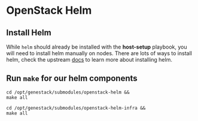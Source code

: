 # OpenStack Helm

## Install Helm

While `helm` should already be installed with the **host-setup** playbook, you will need to install helm manually on nodes. There are lots of ways to install helm, check the upstream [docs](https://helm.sh/docs/intro/install/) to learn more about installing helm.

## Run `make` for our helm components

``` shell
cd /opt/genestack/submodules/openstack-helm &&
make all

cd /opt/genestack/submodules/openstack-helm-infra &&
make all
```
